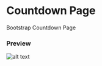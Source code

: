 # Countdown Page

Bootstrap Countdown Page

### Preview

![alt text](https://raw.githubusercontent.com/marcelosanchez/comming-soon-page-b4/master/src/img/preview.png)
